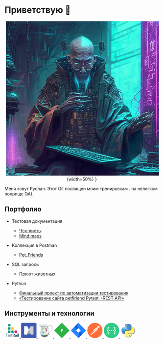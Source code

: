 # Приветствую  🦕

<div align="center">

![GIF](https://github.com/DmitrievRB/DmitrievRB/blob/master/icons/qa.png){width=50%}
}
  
</div>



Меня зовут Руслан. Этот Git  посвящен моим тренировкам . на нелегком поприще QA).




## Портфолио 
- Тестовая документация
   -  [Чек-листы](https://github.com/DmitrievRB/Checklist.git)
   -  [Mind maps](https://github.com/DmitrievRB/MindMap.git)
  
- Коллекция в Postman 
   -  [Pet_Friends ](https://github.com/DmitrievRB/Postman_Pet_friends.git)
- SQL запросы 
   -  [Приют животных](https://github.com/DmitrievRB/pet_shop_sql.git)
- Python
   -  [Финальный проект по автоматизации тестирования ]( https://github.com/DmitrievRB/Final_project.git  )
   -  [«Тестирование сайта petfiriend Pytest +REST API»]( https://github.com/DmitrievRB/pet_friends.git )

 

## Инструменты и технологии


<a href="https://www.gurock.com/testrail">
<img src="https://github.com/DmitrievRB/DmitrievRB/blob/master/icons/TestRail.png" alt="TestRail" width="50" height="50" />
</a>
<a href="https://www.mindmanager.com/">
<img src="https://github.com/DmitrievRB/DmitrievRB/blob/master/icons/mindmanager.png" alt="MindManager" width="50" height="50" />
</a>
<a href="https://www.charlesproxy.com/">
<img src="https://github.com/DmitrievRB/DmitrievRB/blob/master/icons/Charles.png" alt="Charles" width="50" height="50" />
</a>
<a href="https://www.telerik.com/fiddler">
<img src="https://github.com/DmitrievRB/DmitrievRB/blob/master/icons/Fiddler.png" alt="Fiddler" width="50" height="50" /> 
</a>
<a href="https://www.atlassian.com/software/jira">
<img src="https://github.com/DmitrievRB/DmitrievRB/blob/master/icons/Jira.png" alt="Jira" width="50" height="50" />
</a>
<a href="https://www.postman.com/">
<img src="https://github.com/DmitrievRB/DmitrievRB/blob/master/icons/Postman.png" alt="Postman" width="50" height="50" />
</a>
<a href="https://swagger.io/">
<img src="https://github.com/DmitrievRB/DmitrievRB/blob/master/icons/swagger.png" alt="Swagger" width="50" height="50" />
</a>
<a href="https://www.python.org/">
<img src="https://github.com/DmitrievRB/DmitrievRB/blob/master/icons/python.png" alt="Python" width="50" height="50" />
</a>

